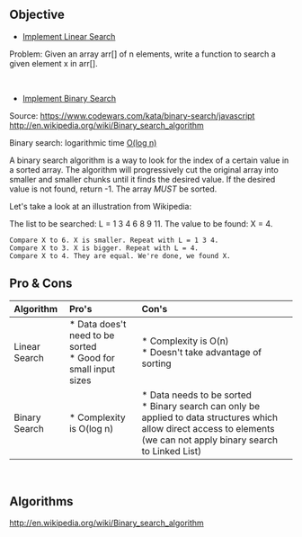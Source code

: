 

## Objective 

* [Implement Linear Search](https://www.geeksforgeeks.org/linear-search/)

Problem: Given an array arr[] of n elements, write a function to search a given element x in arr[].

<br>

* [Implement Binary Search](https://www.geeksforgeeks.org/binary-search/)

Source: https://www.codewars.com/kata/binary-search/javascript
        http://en.wikipedia.org/wiki/Binary_search_algorithm

Binary search: logarithmic time [O(log n)](https://en.wikipedia.org/wiki/Time_complexity#Logarithmic_time)
              

A binary search algorithm is a way to look for the index of a certain value in a sorted array.
The algorithm will progressively cut the original array into smaller and smaller chunks until it finds the desired value. 
If the desired value is not found, return -1.
The array *MUST* be sorted.

Let's take a look at an illustration from Wikipedia:

The list to be searched: L = 1 3 4 6 8 9 11. The value to be found: X = 4.
```
Compare X to 6. X is smaller. Repeat with L = 1 3 4.
Compare X to 3. X is bigger. Repeat with L = 4.
Compare X to 4. They are equal. We're done, we found X.
```

## Pro & Cons

|Algorithm| Pro's| Con's|
|:--------|:-----|:-----|
| Linear Search |* Data does't need to be sorted<br>* Good for small input sizes| * Complexity is O(n)<br>* Doesn't take advantage of sorting |
| Binary Search |* Complexity is O(log n)<br>| * Data needs to be sorted<br> * Binary search can only be applied to data structures which allow direct access to elements (we can not apply binary search to Linked List)<br>|


<br />

## Algorithms

http://en.wikipedia.org/wiki/Binary_search_algorithm

<br />



